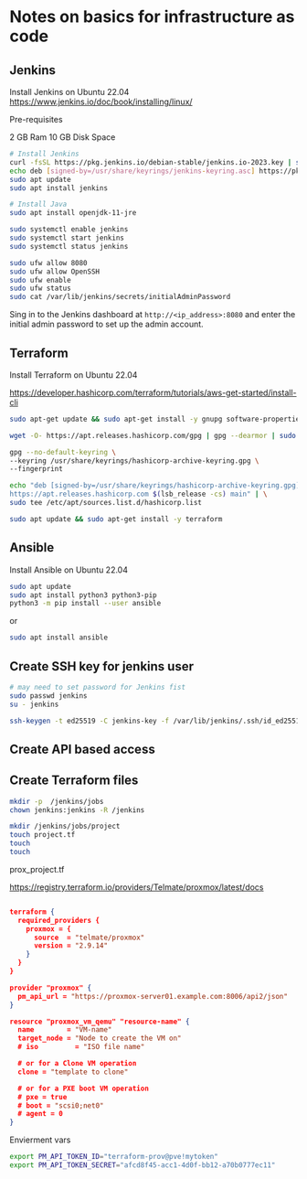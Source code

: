 # Notes on basics for infrastructure as code

## Jenkins

Install Jenkins on Ubuntu 22.04
<https://www.jenkins.io/doc/book/installing/linux/>

Pre-requisites

2 GB Ram
10 GB Disk Space

```bash
# Install Jenkins
curl -fsSL https://pkg.jenkins.io/debian-stable/jenkins.io-2023.key | sudo tee /usr/share/keyrings/jenkins-keyring.asc > /dev/null
echo deb [signed-by=/usr/share/keyrings/jenkins-keyring.asc] https://pkg.jenkins.io/debian-stable binary/ | sudo tee /etc/apt/sources.list.d/jenkins.list > /dev/null
sudo apt update
sudo apt install jenkins

# Install Java
sudo apt install openjdk-11-jre

sudo systemctl enable jenkins
sudo systemctl start jenkins
sudo systemctl status jenkins

sudo ufw allow 8080
sudo ufw allow OpenSSH
sudo ufw enable
sudo ufw status
sudo cat /var/lib/jenkins/secrets/initialAdminPassword
```

Sing in to the Jenkins dashboard at `http://<ip_address>:8080` and enter the initial admin password to set up the admin account.

## Terraform

Install Terraform on Ubuntu 22.04

<https://developer.hashicorp.com/terraform/tutorials/aws-get-started/install-cli>

```bash
sudo apt-get update && sudo apt-get install -y gnupg software-properties-common

wget -O- https://apt.releases.hashicorp.com/gpg | gpg --dearmor | sudo tee /usr/share/keyrings/hashicorp-archive-keyring.gpg

gpg --no-default-keyring \
--keyring /usr/share/keyrings/hashicorp-archive-keyring.gpg \
--fingerprint

echo "deb [signed-by=/usr/share/keyrings/hashicorp-archive-keyring.gpg] \
https://apt.releases.hashicorp.com $(lsb_release -cs) main" | \
sudo tee /etc/apt/sources.list.d/hashicorp.list

sudo apt update && sudo apt-get install -y terraform
```

## Ansible

Install Ansible on Ubuntu 22.04

```bash
sudo apt update
sudo apt install python3 python3-pip
python3 -m pip install --user ansible
```

or 

``` bash
sudo apt install ansible
```



## Create SSH key for jenkins user

``` bash 
# may need to set password for Jenkins fist
sudo passwd jenkins
su - jenkins 

ssh-keygen -t ed25519 -C jenkins-key -f /var/lib/jenkins/.ssh/id_ed25519
```

## Create API based access 

## Create Terraform files

```bash
mkdir -p  /jenkins/jobs
chown jenkins:jenkins -R /jenkins 

mkdir /jenkins/jobs/project
touch project.tf
touch
touch
```

prox_project.tf

<https://registry.terraform.io/providers/Telmate/proxmox/latest/docs>

``` json

terraform {
  required_providers {
    proxmox = {
      source  = "telmate/proxmox"
      version = "2.9.14"
    }
  }
}

provider "proxmox" {
  pm_api_url = "https://proxmox-server01.example.com:8006/api2/json"
}

resource "proxmox_vm_qemu" "resource-name" {
  name        = "VM-name"
  target_node = "Node to create the VM on"
  # iso         = "ISO file name"

  # or for a Clone VM operation
  clone = "template to clone"

  # or for a PXE boot VM operation
  # pxe = true
  # boot = "scsi0;net0"
  # agent = 0
}
```

Envierment vars

```bash
export PM_API_TOKEN_ID="terraform-prov@pve!mytoken"
export PM_API_TOKEN_SECRET="afcd8f45-acc1-4d0f-bb12-a70b0777ec11"
```